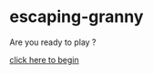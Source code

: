 # escaping-granny


Are you ready to play ?

[click here to begin](https://github.com/alaaa4255/escaping-granny/blob/main/The-Escape/random.md)

